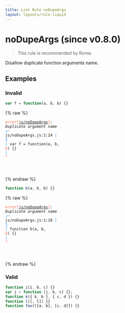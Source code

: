 ```yaml
---
title: Lint Rule noDupeArgs
layout: layouts/rule.liquid
---
```


# noDupeArgs (since v0.8.0)

> This rule is recommended by Rome.

Disallow duplicate function arguments name.

## Examples

### Invalid

```jsx
var f = function(a, b, b) {}
```

{% raw %}<pre class="language-text"><code class="language-text"><span style="color: Tomato;">error</span><span style="color: Tomato;">[</span><span style="color: Tomato;"><a href="https://rome.tools/docs/lint/rules/noDupeArgs/">js/noDupeArgs</a></span><span style="color: Tomato;">]</span><em>: </em><em>Duplicate argument name</em>
  <span style="color: rgb(38, 148, 255);">┌</span><span style="color: rgb(38, 148, 255);">─</span> js/noDupeArgs.js:1:24
  <span style="color: rgb(38, 148, 255);">│</span>
<span style="color: rgb(38, 148, 255);">1</span> <span style="color: rgb(38, 148, 255);">│</span> var f = function(a, b, <span style="color: Tomato;">b</span>) {}
  <span style="color: rgb(38, 148, 255);">│</span>                        <span style="color: Tomato;">^</span>

</code></pre>{% endraw %}

```jsx
function b(a, b, b) {}
```

{% raw %}<pre class="language-text"><code class="language-text"><span style="color: Tomato;">error</span><span style="color: Tomato;">[</span><span style="color: Tomato;"><a href="https://rome.tools/docs/lint/rules/noDupeArgs/">js/noDupeArgs</a></span><span style="color: Tomato;">]</span><em>: </em><em>Duplicate argument name</em>
  <span style="color: rgb(38, 148, 255);">┌</span><span style="color: rgb(38, 148, 255);">─</span> js/noDupeArgs.js:1:18
  <span style="color: rgb(38, 148, 255);">│</span>
<span style="color: rgb(38, 148, 255);">1</span> <span style="color: rgb(38, 148, 255);">│</span> function b(a, b, <span style="color: Tomato;">b</span>) {}
  <span style="color: rgb(38, 148, 255);">│</span>                  <span style="color: Tomato;">^</span>

</code></pre>{% endraw %}

### Valid

```jsx
function i(i, b, c) {}
var j = function (j, b, c) {};
function k({ k, b }, { c, d }) {}
function l([, l]) {}
function foo([[a, b], [c, d]]) {}
```

